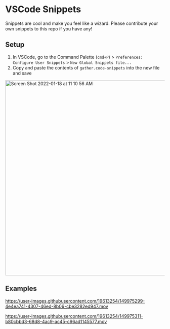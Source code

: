 # VSCode Snippets
Snippets are cool and make you feel like a wizard. Please contribute your own snippets to this repo if you have any!


## Setup
1. In VSCode, go to the Command Palette (`cmd+P`) > `Preferences: Configure User Snippets` > `New Global Snippets file...`
2. Copy and paste the contents of `gather.code-snippets` into the new file and save

<img width="616" alt="Screen Shot 2022-01-18 at 11 10 56 AM" src="https://user-images.githubusercontent.com/19613254/149975272-2b9486c5-2606-4255-bce9-d87a8b24a41f.png">

## Examples



https://user-images.githubusercontent.com/19613254/149975299-4e4ea741-4307-46ed-8b06-cbe3282ed947.mov



https://user-images.githubusercontent.com/19613254/149975311-b80cbbd3-68d8-4ac9-ac45-c96ad1145577.mov

